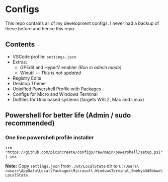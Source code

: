 # Configs

This repo contains all of my development configs. I never had a backup of these before and hence this repo.

## Contents

- VSCode profile: `settings.json`
- Extras:
  - GPEdit and HyperV enabler _(Run in admin mode)_
  - Winutil -- _This is not updated_
- Registry Edits
- Desktop Theme
- Unixified Powershell Profile with Packages
- Configs for Micro and Windows Terminal
- Dotfiles for Unix based systems (targets WSL2, Mac and Linux)

## Powershell for better life (Admin / sudo recommended)

### One line powershell profile installer

```pwsh
irm "https://github.com/pixincreate/configs/raw/main/powershell/setup.ps1" | iex
```

**Note:** Copy `settings.json` from `./wt/LocalState` dir to `C:\Users\<user>\AppData\Local\Packages\Microsoft.WindowsTerminal_8wekyb3d8bbwe\LocalState`
